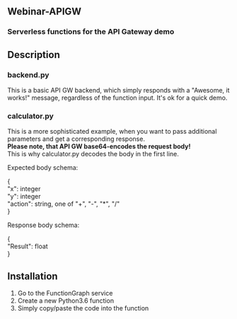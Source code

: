 ## Webinar-APIGW
### Serverless functions for the API Gateway demo

## Description

### backend.py
This is a basic API GW backend, which simply responds with a "Awesome, it works!" message, regardless of the function input.
It's ok for a quick demo.

### calculator.py
This is a more sophisticated example, when you want to pass additional parameters and get a corresponding response.  
**Please note, that API GW base64-encodes the request body!**  
This is why calculator.py decodes the body in the first line.  

Expected body schema:  

{  
"x": integer  
"y": integer  
"action": string, one of "+", "-", "*", "/"  
}  

Response body schema:  

{  
"Result": float  
}  


## Installation

1. Go to the FunctionGraph service
2. Create a new Python3.6 function
3. Simply copy/paste the code into the function
